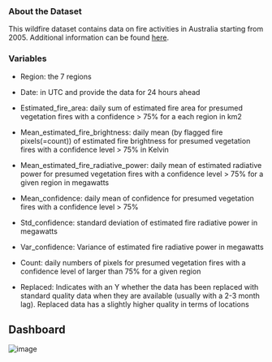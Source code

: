 ### **About the Dataset**

This wildfire dataset contains data on fire activities in Australia starting from 2005. Additional information can be found [here](https://earthdata.nasa.gov/earth-observation-data/near-real-time/firms/c6-mcd14dl).

### Variables

- Region: the 7 regions
  
- Date: in UTC and provide the data for 24 hours ahead
- Estimated_fire_area: daily sum of estimated fire area for presumed vegetation fires with a confidence > 75% for a each region in km2
- Mean_estimated_fire_brightness: daily mean (by flagged fire pixels(=count)) of estimated fire brightness for presumed vegetation fires with a confidence level > 75% in Kelvin
- Mean_estimated_fire_radiative_power: daily mean of estimated radiative power for presumed vegetation fires with a confidence level > 75% for a given region in megawatts
- Mean_confidence: daily mean of confidence for presumed vegetation fires with a confidence level > 75%
- Std_confidence: standard deviation of estimated fire radiative power in megawatts
- Var_confidence: Variance of estimated fire radiative power in megawatts
- Count: daily numbers of pixels for presumed vegetation fires with a confidence level of larger than 75% for a given region
- Replaced: Indicates with an Y whether the data has been replaced with standard quality data when they are available (usually with a 2-3 month lag). Replaced data has a slightly higher quality in terms of locations


## Dashboard 
![image](https://github.com/akankshaaa013/Australia-Wildfire-Analysis/assets/130728236/7da931a3-ef33-4460-95a1-c487c6fa9595)
